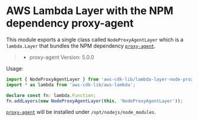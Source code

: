 # AWS Lambda Layer with the NPM dependency proxy-agent


This module exports a single class called `NodeProxyAgentLayer` which is a `lambda.Layer` that bundles the NPM dependency [`proxy-agent`](https://www.npmjs.com/package/proxy-agent).

> - proxy-agent Version: 5.0.0

Usage:

```ts
import { NodeProxyAgentLayer } from 'aws-cdk-lib/lambda-layer-node-proxy-agent';
import * as lambda from 'aws-cdk-lib/aws-lambda';

declare const fn: lambda.Function;
fn.addLayers(new NodeProxyAgentLayer(this, 'NodeProxyAgentLayer'));
```

[`proxy-agent`](https://www.npmjs.com/package/proxy-agent) will be installed under `/opt/nodejs/node_modules`.
